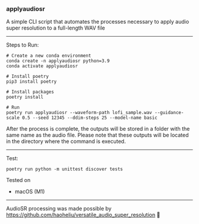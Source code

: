 ### applyaudiosr

A simple CLI script that automates the processes necessary to apply audio super resolution to a full-length WAV file

---

Steps to Run:
```
# Create a new conda environment
conda create -n applyaudiosr python=3.9
conda activate applyaudiosr

# Install poetry
pip3 install poetry

# Install packages
poetry install

# Run
poetry run applyaudiosr --waveform-path lofi_sample.wav --guidance-scale 0.5 --seed 12345 --ddim-steps 25 --model-name basic
```

After the process is complete, the outputs will be stored in a folder with the same name as the audio file. Please note that these outputs will be located in the directory where the command is executed.

---

Test:
```
poetry run python -m unittest discover tests
```

Tested on
- macOS (M1)

---

AudioSR processing was made possible by https://github.com/haoheliu/versatile_audio_super_resolution :bow: